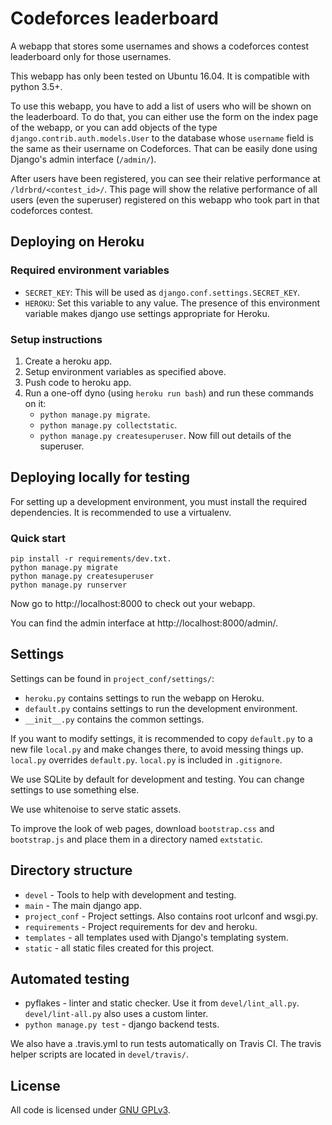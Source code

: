 # Codeforces leaderboard

A webapp that stores some usernames and shows a codeforces
contest leaderboard only for those usernames.

This webapp has only been tested on Ubuntu 16.04.
It is compatible with python 3.5+.

To use this webapp, you have to add a list of users who will be shown on the leaderboard.
To do that, you can either use the form on the index page of the webapp,
or you can add objects of the type `django.contrib.auth.models.User` to the database
whose `username` field is the same as their username on Codeforces.
That can be easily done using Django's admin interface (`/admin/`).

After users have been registered, you can see their relative performance at `/ldrbrd/<contest_id>/`.
This page will show the relative performance of all users (even the superuser)
registered on this webapp who took part in that codeforces contest.

## Deploying on Heroku

### Required environment variables

* `SECRET_KEY`: This will be used as `django.conf.settings.SECRET_KEY`.
* `HEROKU`: Set this variable to any value.
  The presence of this environment variable makes django use settings appropriate for Heroku.

### Setup instructions

1.  Create a heroku app.
2.  Setup environment variables as specified above.
3.  Push code to heroku app.
4.  Run a one-off dyno (using `heroku run bash`) and run these commands on it:
    * `python manage.py migrate`.
    * `python manage.py collectstatic`.
    * `python manage.py createsuperuser`. Now fill out details of the superuser.

## Deploying locally for testing

For setting up a development environment, you must install the required dependencies.
It is recommended to use a virtualenv.

### Quick start

    pip install -r requirements/dev.txt.
    python manage.py migrate
    python manage.py createsuperuser
    python manage.py runserver

Now go to http://localhost:8000 to check out your webapp.

You can find the admin interface at http://localhost:8000/admin/.

## Settings

Settings can be found in `project_conf/settings/`:

* `heroku.py` contains settings to run the webapp on Heroku.
* `default.py` contains settings to run the development environment.
* `__init__.py` contains the common settings.

If you want to modify settings, it is recommended to copy `default.py`
to a new file `local.py` and make changes there, to avoid messing things up.
`local.py` overrides `default.py`. `local.py` is included in `.gitignore`.

We use SQLite by default for development and testing.
You can change settings to use something else.

We use whitenoise to serve static assets.

To improve the look of web pages, download `bootstrap.css` and `bootstrap.js`
and place them in a directory named `extstatic`.

## Directory structure

* `devel` - Tools to help with development and testing.
* `main` - The main django app.
* `project_conf` - Project settings. Also contains root urlconf and wsgi.py.
* `requirements` - Project requirements for dev and heroku.
* `templates` - all templates used with Django's templating system.
* `static` - all static files created for this project.

## Automated testing

* pyflakes - linter and static checker.
  Use it from `devel/lint_all.py`.
  `devel/lint-all.py` also uses a custom linter.
* `python manage.py test` - django backend tests.

We also have a .travis.yml to run tests automatically on Travis CI.
The travis helper scripts are located in `devel/travis/`.

## License

All code is licensed under [GNU GPLv3](http://www.gnu.org/licenses/gpl-3.0.txt).
